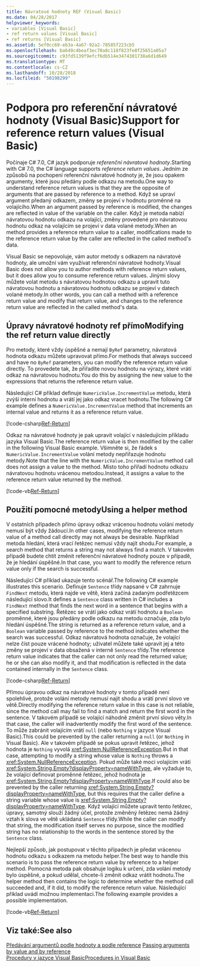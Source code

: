 ```yaml
---
title: Návratové hodnoty REF (Visual Basic)
ms.date: 04/28/2017
helpviewer_keywords:
- variables [Visual Basic]
- ref return values [Visual Basic]
- ref returns [Visual Basic]
ms.assetid: 5ef0cc69-eb3a-4a67-92a2-78585f223cb5
ms.openlocfilehash: ba649c4beaf3ec70a8c118f823fe8f25651a05a7
ms.sourcegitcommit: c93fd5139f9efcf6db514e3474301738a6d1d649
ms.translationtype: MT
ms.contentlocale: cs-CZ
ms.lasthandoff: 10/28/2018
ms.locfileid: "50198299"
---
```

# <a name="support-for-reference-return-values-visual-basic"></a><span data-ttu-id="6cdbb-102">Podpora pro referenční návratové hodnoty (Visual Basic)</span><span class="sxs-lookup"><span data-stu-id="6cdbb-102">Support for reference return values (Visual Basic)</span></span>

<span data-ttu-id="6cdbb-103">Počínaje C# 7.0, C# jazyk podporuje *referenční návratové hodnoty*.</span><span class="sxs-lookup"><span data-stu-id="6cdbb-103">Starting with C# 7.0, the C# language supports *reference return values*.</span></span> <span data-ttu-id="6cdbb-104">Jedním ze způsobů na pochopení referenční návratové hodnoty je, že jsou opakem argumenty, které jsou předány podle odkazu na metodu.</span><span class="sxs-lookup"><span data-stu-id="6cdbb-104">One way to understand reference return values is that they are the opposite of arguments that are passed by reference to a method.</span></span> <span data-ttu-id="6cdbb-105">Když se upraví argument předaný odkazem, změny se projeví v hodnotu proměnné na volajícího.</span><span class="sxs-lookup"><span data-stu-id="6cdbb-105">When an argument passed by reference is modified, the changes are reflected in value of the variable on the caller.</span></span> <span data-ttu-id="6cdbb-106">Když je metoda nabízí návratovou hodnotu odkazu na volající, změny provedené pro návratovou hodnotu odkaz na volajícím se projeví v data volané metody.</span><span class="sxs-lookup"><span data-stu-id="6cdbb-106">When an method provides a reference return value to a caller, modifications made to the reference return value by the caller are reflected in the called method's data.</span></span>

<span data-ttu-id="6cdbb-107">Visual Basic se nepovoluje, vám autor metody s odkazem na návratové hodnoty, ale umožní vám využívat referenční návratové hodnoty.</span><span class="sxs-lookup"><span data-stu-id="6cdbb-107">Visual Basic does not allow you to author methods with reference return values, but it does allow you to consume reference return values.</span></span> <span data-ttu-id="6cdbb-108">Jinými slovy můžete volat metodu s návratovou hodnotou odkazu a upravit tuto návratovou hodnotu a návratovou hodnotu odkazu se projeví v datech volané metody.</span><span class="sxs-lookup"><span data-stu-id="6cdbb-108">In other words, you can call a method with a reference return value and modify that return value, and changes to the reference return value are reflected in the called method's data.</span></span>

## <a name="modifying-the-ref-return-value-directly"></a><span data-ttu-id="6cdbb-109">Úpravy návratové hodnoty ref přímo</span><span class="sxs-lookup"><span data-stu-id="6cdbb-109">Modifying the ref return value directly</span></span>

<span data-ttu-id="6cdbb-110">Pro metody, které vždy úspěšné a nemají `ByRef` parametry, návratová hodnota odkazu můžete upravovat přímo.</span><span class="sxs-lookup"><span data-stu-id="6cdbb-110">For methods that always succeed and have no `ByRef` parameters, you can modify the reference return value directly.</span></span> <span data-ttu-id="6cdbb-111">To provedete tak, že přiřadíte novou hodnotu na výrazy, které vrátí odkaz na návratovou hodnotu.</span><span class="sxs-lookup"><span data-stu-id="6cdbb-111">You do this by assigning the new value to the expressions that returns the reference return value.</span></span> 

<span data-ttu-id="6cdbb-112">Následující C# příklad definuje `NumericValue.IncrementValue` metodu, která zvýší interní hodnotu a vrátí jej jako odkaz vracet hodnotu.</span><span class="sxs-lookup"><span data-stu-id="6cdbb-112">The following C# example defines a `NumericValue.IncrementValue` method that increments an internal value and returns it as a reference return value.</span></span> 

[!code-csharp[Ref-Return](../../../../../samples/snippets/visualbasic/programming-guide/language-features/procedures/ref-returns1.cs)]

<span data-ttu-id="6cdbb-113">Odkaz na návratové hodnoty je pak upravit volající v následujícím příkladu jazyka Visual Basic.</span><span class="sxs-lookup"><span data-stu-id="6cdbb-113">The reference return value is then modified by the caller in the following Visual Basic example.</span></span> <span data-ttu-id="6cdbb-114">Všimněte si, že řádek s `NumericValue.IncrementValue` volání metody nepřiřazuje hodnotu metody.</span><span class="sxs-lookup"><span data-stu-id="6cdbb-114">Note that the line with the `NumericValue.IncrementValue` method call does not assign a value to the method.</span></span> <span data-ttu-id="6cdbb-115">Místo toho přiřadí hodnotu odkazu návratovou hodnotu vrácenou metodou.</span><span class="sxs-lookup"><span data-stu-id="6cdbb-115">Instead, it assigns a value to the reference return value returned by the method.</span></span>

[!code-vb[Ref-Return](../../../../../samples/snippets/visualbasic/programming-guide/language-features/procedures/use-ref-returns1.vb)]

## <a name="using-a-helper-method"></a><span data-ttu-id="6cdbb-116">Použití pomocné metody</span><span class="sxs-lookup"><span data-stu-id="6cdbb-116">Using a helper method</span></span>

<span data-ttu-id="6cdbb-117">V ostatních případech přímo úpravy odkaz vrácenou hodnotu volání metody nemusí být vždy žádoucí.</span><span class="sxs-lookup"><span data-stu-id="6cdbb-117">In other cases, modifying the reference return value of a method call directly may not always be desirable.</span></span> <span data-ttu-id="6cdbb-118">Například metoda hledání, která vrací řetězec nemusí vždy najít shodu.</span><span class="sxs-lookup"><span data-stu-id="6cdbb-118">For example, a search method that returns a string may not always find a match.</span></span> <span data-ttu-id="6cdbb-119">V takovém případě budete chtít změnit referenční návratové hodnoty pouze v případě, že je hledání úspěšné.</span><span class="sxs-lookup"><span data-stu-id="6cdbb-119">In that case, you want to modify the reference return value only if the search is successful.</span></span>

<span data-ttu-id="6cdbb-120">Následující C# příklad ukazuje tento scénář.</span><span class="sxs-lookup"><span data-stu-id="6cdbb-120">The following C# example illustrates this scenario.</span></span> <span data-ttu-id="6cdbb-121">Definuje `Sentence` třídy napsané v C# zahrnuje `FindNext` metodu, která najde ve větě, která začíná zadaným podřetězcem následující slovo.</span><span class="sxs-lookup"><span data-stu-id="6cdbb-121">It defines a `Sentence` class written in C# includes a `FindNext` method that finds the next word in a sentence that begins with a specified substring.</span></span> <span data-ttu-id="6cdbb-122">Řetězec se vrátí jako odkaz vrátí hodnotu a `Boolean` proměnné, které jsou předány podle odkazu na metodu označuje, zda bylo hledání úspěšné.</span><span class="sxs-lookup"><span data-stu-id="6cdbb-122">The string is returned as a reference return value, and a `Boolean` variable passed by reference to the method indicates whether the search was successful.</span></span> <span data-ttu-id="6cdbb-123">Odkaz návratová hodnota označuje, že volající nelze číst pouze vrácené hodnoty; uživatel můžete také upravit jej a této změny se projeví v data obsažená v interně `Sentence` třídy.</span><span class="sxs-lookup"><span data-stu-id="6cdbb-123">The reference return value indicates that the caller can not only read the returned value; he or she can also modify it, and that modification is reflected in the data contained internally in the `Sentence` class.</span></span>

[!code-csharp[Ref-Return](../../../../../samples/snippets/visualbasic/getting-started/ref-returns.cs)]

<span data-ttu-id="6cdbb-124">Přímou úpravou odkaz na návratové hodnoty v tomto případě není spolehlivé, protože volání metody nemusí najít shodu a vrátí první slovo ve větě.</span><span class="sxs-lookup"><span data-stu-id="6cdbb-124">Directly modifying the reference return value in this case is not reliable, since the method call may fail to find a match and return the first word in the sentence.</span></span> <span data-ttu-id="6cdbb-125">V takovém případě se volající náhodně změnit první slovo věty.</span><span class="sxs-lookup"><span data-stu-id="6cdbb-125">In that case, the caller will inadvertently modify the first word of the sentence.</span></span> <span data-ttu-id="6cdbb-126">To může zabránit volajícím vrátí `null` (nebo `Nothing` v jazyce Visual Basic).</span><span class="sxs-lookup"><span data-stu-id="6cdbb-126">This could be prevented by the caller returning a `null` (or `Nothing` in Visual Basic).</span></span> <span data-ttu-id="6cdbb-127">Ale v takovém případě se pokus upravit řetězec, jehož hodnota je `Nothing` vyvolá <xref:System.NullReferenceException>.</span><span class="sxs-lookup"><span data-stu-id="6cdbb-127">But in that case, attempting to modify a string whose value is `Nothing` throws a <xref:System.NullReferenceException>.</span></span> <span data-ttu-id="6cdbb-128">Pokud může také moci volajícím vrátí <xref:System.String.Empty?displayProperty=nameWithType>, ale vyžaduje to, že volající definovat proměnné řetězec, jehož hodnota je <xref:System.String.Empty?displayProperty=nameWithType>.</span><span class="sxs-lookup"><span data-stu-id="6cdbb-128">If could also be prevented by the caller returning <xref:System.String.Empty?displayProperty=nameWithType>, but this requires that the caller define a string variable whose value is <xref:System.String.Empty?displayProperty=nameWithType>.</span></span> <span data-ttu-id="6cdbb-129">Když volající můžete upravit tento řetězec, úpravy, samotný slouží žádný účel, protože změněný řetězec nemá žádný vztah k slova ve větě ukládaná `Sentence` třídy.</span><span class="sxs-lookup"><span data-stu-id="6cdbb-129">While the caller can modify that string, the modification itself serves no purpose, since the modified string has no relationship to the words in the sentence stored by the `Sentence` class.</span></span>

<span data-ttu-id="6cdbb-130">Nejlepší způsob, jak postupovat v těchto případech je předat vrácenou hodnotu odkazu s odkazem na metodu helper.</span><span class="sxs-lookup"><span data-stu-id="6cdbb-130">The best way to handle this scenario is to pass the reference return value by reference to a helper method.</span></span> <span data-ttu-id="6cdbb-131">Pomocná metoda pak obsahuje logiku k určení, zda volání metody bylo úspěšné, a pokud udělal, chcete-li změnit odkaz vrátit hodnotu.</span><span class="sxs-lookup"><span data-stu-id="6cdbb-131">The helper method then contains the logic to determine whether the method call succeeded and, if it did, to modify the reference return value.</span></span> <span data-ttu-id="6cdbb-132">Následující příklad uvádí možnou implementaci.</span><span class="sxs-lookup"><span data-stu-id="6cdbb-132">The following example provides a possible implementation.</span></span>

[!code-vb[Ref-Return](../../../../../samples/snippets/visualbasic/getting-started/ref-return-helper.vb#1)]

## <a name="see-also"></a><span data-ttu-id="6cdbb-133">Viz také:</span><span class="sxs-lookup"><span data-stu-id="6cdbb-133">See also</span></span>

<span data-ttu-id="6cdbb-134">[Předávání argumentů podle hodnoty a podle reference](passing-arguments-by-value-and-by-reference.md) </span><span class="sxs-lookup"><span data-stu-id="6cdbb-134">[Passing arguments by value and by reference](passing-arguments-by-value-and-by-reference.md) </span></span>  
[<span data-ttu-id="6cdbb-135">Procedury v jazyce Visual Basic</span><span class="sxs-lookup"><span data-stu-id="6cdbb-135">Procedures in Visual Basic</span></span>](index.md)   


